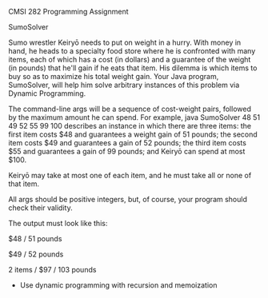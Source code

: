 CMSI 282 Programming Assignment

SumoSolver

Sumo wrestler Keiryō needs to put on weight in a hurry. With money in hand, he heads to a specialty food store where he is confronted with many items, each of which has a cost (in dollars) and a guarantee of the weight (in pounds) that he'll gain if he eats that item. His dilemma is which items to buy so as to maximize his total weight gain. Your Java program, SumoSolver, will help him solve arbitrary instances of this problem via Dynamic Programming.

The command-line args will be a sequence of cost-weight pairs, followed by the maximum amount he can spend. For example, java SumoSolver 48 51 49 52 55 99 100 describes an instance in which there are three items: the first item costs $48 and guarantees a weight gain of 51 pounds; the second item costs $49 and guarantees a gain of 52 pounds; the third item costs $55 and guarantees a gain of 99 pounds; and Keiryō can spend at most $100.

Keiryō may take at most one of each item, and he must take all or none of that item.

All args should be positive integers, but, of course, your program should check their validity.

The output must look like this:

$48 / 51 pounds

$49 / 52 pounds

2 items / $97 / 103 pounds

- Use dynamic programming with recursion and memoization
